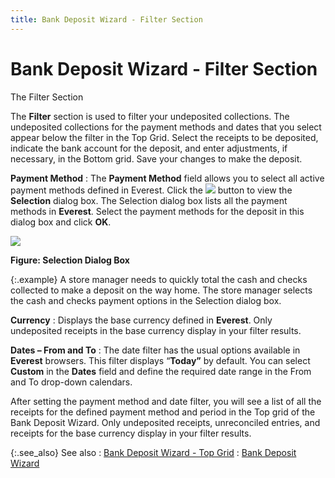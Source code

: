 ```yaml
---
title: Bank Deposit Wizard - Filter Section
---
```


# Bank Deposit Wizard - Filter Section


The Filter Section


The **Filter** section  is used to filter your undeposited collections. The undeposited collections  for the payment methods and dates that you select appear below the filter  in the Top Grid. Select the receipts to be deposited, indicate the bank  account for the deposit, and enter adjustments, if necessary, in the Bottom  grid. Save your changes to make the deposit.


**Payment Method**
: The **Payment Method**  field allows you to select all active payment methods defined in Everest.  Click the ![]({{site.acc_baseurl}}/img/browse_button_acc.gif) button to view the **Selection**  dialog box. The Selection dialog box lists all the payment methods in  **Everest**. Select the payment methods  for the deposit in this dialog box and click **OK**.


**![]({{site.acc_baseurl}}/img/bank_deposit_wizard_selection_dialog_acc.gif)**


**Figure: Selection Dialog Box**


{:.example}
A store manager needs to quickly total the  cash and checks collected to make a deposit on the way home. The store  manager selects the cash and checks payment options in the Selection dialog  box.


**Currency**
: Displays the base currency defined in **Everest**.  Only undeposited receipts in the base currency display in your filter  results.


**Dates – From and To**
: The date filter has the usual options available  in **Everest** browsers. This filter  displays “**Today”** by default. You  can select **Custom** in the **Dates** field and define the required  date range in the From and To drop-down calendars.


After setting the payment method and date filter, you will  see a list of all the receipts for the defined payment method and period  in the Top grid of the Bank Deposit Wizard. Only undeposited receipts,  unreconciled entries, and receipts for the base currency display in your  filter results.


{:.see_also}
See also
: [Bank  Deposit Wizard - Top Grid]({{site.acc_baseurl}}/end-of-day-procedures/bank-deposit-wizard/bank_deposit_wizard_top_grid_acc.html)
: [Bank Deposit  Wizard]({{site.acc_baseurl}}/end-of-day-procedures/bank-deposit-wizard/bank_deposit_wizard_acc.html)
